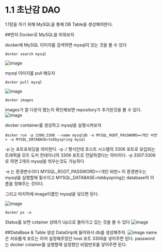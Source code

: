 1.1 초난감 DAO
=============

1.1장을 하기 위해 MySQL을 통해 DB Table을 생성해야한다.

##먼저 Docker로 MySQL을 띄워보자


docker에 MySQL 이미지를 검색하면 mysql이 있는 것을 볼 수 있다
```
docker search mysql
```
![image](https://user-images.githubusercontent.com/74056843/211805517-98dbb1bb-4b72-4a89-b70a-e555f3ca08db.png)


mysql 이미지를 pull 해오자
```
docker pull mysql
```
![image](https://user-images.githubusercontent.com/74056843/211806317-77eb4894-571f-43db-9f19-2e60ad55c30e.png)


```
docker images
```
images가 잘 다운이 됐는지 확인해보면 repository가 추가된것을 볼 수 있다.
![image](https://user-images.githubusercontent.com/74056843/211806367-24b22474-7113-40e5-901d-3bcb0dff41a7.png)


docker container를 생성하고 mysql을 실행시켜보자
```
docker run -p 3306:3306 --name mysqldb -e MYSQL_ROOT_PASSWORD=<개인 비번> -e MYSQL_DATABASE=tobbyspring mysql
```
 -p 는 포트포워딩을 의미한다.
 -p <host port number>:<container port number>/<protocol> 형식인데
 호스트 시스템의 3306 포트로 유입되는 트래픽을 모두 도커 컨테이너의 3306 포트로 전달하겠다는 의미이다.
 -p 3307:3306로 하면 2개의 mysql을 띄우는것도 가능하다
 
 -e 는 환경변수이다
 MYSQL_ROOT_PASSWORD=<개인 비번> 이 환경변수는 mysql을 실행할때 필수이고
 MYSQL_DATABASE=tobbyspring는 database의 이름을 정해주는 것이다.
 
 그리고 마지막에 image이름인 mysql을 넣으면 된다.
  
![image](https://user-images.githubusercontent.com/74056843/211808159-a92b04bf-7028-405f-a638-e30e6775b3a1.png)

```
docker ps -a
```
Status를 보면 cotainer 상태가 Up으로 돌아가고 있는 것을 볼 수 있다
![image](https://user-images.githubusercontent.com/74056843/211810854-125a7ca6-818e-4809-bada-975296023d64.png)

##DataBase & Table 생성
DataGrip에 들어와서 db를 생성해주자.
 ![image](https://user-images.githubusercontent.com/74056843/211814867-7e6dfdc2-ff97-47d3-9f01-b38f17787849.png)
name은 자유롭게 포트는 아까 설정해주었던 host 포트 3306을 넣어주면 된다.
 password는 docker cotainer를 실행할때 설정했던 비밀번호를 넣어주면 된다.

